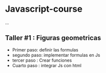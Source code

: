 # Javascript-course

...

## Taller #1 : Figuras geometricas

- Primer paso: definir las formulas
- segundo paso: implementar formulas en Js
- tercer paso : Crear funciones
- Cuarto paso : integrar Js con html 
